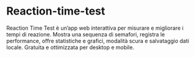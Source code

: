 # Reaction-time-test
Reaction Time Test è un’app web interattiva per misurare e migliorare i tempi di reazione. Mostra una sequenza di semafori, registra le performance, offre statistiche e grafici, modalità scura e salvataggio dati locale. Gratuita e ottimizzata per desktop e mobile.
